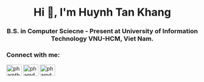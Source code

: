 
<h1 align="center">Hi 👋, I'm Huynh Tan Khang</h1>
<h3 align="center">B.S. in Computer Sciecne - Present at University of Information Technology VNU-HCM, Viet Nam.</h3>

<h3 align="left">Connect with me:</h3>
<p align="left">
<a href="https://kaggle.com/tnkhanghunh" target="blank"><img align="center" src="https://raw.githubusercontent.com/rahuldkjain/github-profile-readme-generator/master/src/images/icons/Social/kaggle.svg" alt="phamtheds" height="30" width="40" /></a>
<a href="https://www.facebook.com/huynh.tan.khang123" target="blank"><img align="center" src="https://raw.githubusercontent.com/rahuldkjain/github-profile-readme-generator/master/src/images/icons/Social/facebook.svg" alt="phamducthe2k1" height="30" width="40" /></a>
<a href="https://www.linkedin.com/in/htk0910/" target="blank"><img align="center" src="https://avatars.githubusercontent.com/u/357098?s=200&v=4" alt="phamducthe2k1" height="30" width="40" /></a>
</p>

<!---
- 🔭 I’m currently working on ...
- 🌱 I’m currently learning ...
- 👯 I’m looking to collaborate on ...
- 🤔 I’m looking for help with ...
- 💬 Ask me about ...
- 📫 How to reach me: ...
- 😄 Pronouns: ...
- ⚡ Fun fact: ...
-->

<!---**tkhangg0910/tkhangg0910** is a ✨ _special_ ✨ repository because its `README.md` (this file) appears on your GitHub profile.

Here are some ideas to get you started:<
-->

